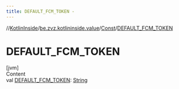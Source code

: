 ```yaml
---
title: DEFAULT_FCM_TOKEN -
---
```

//[KotlinInside](../../index.md)/[be.zvz.kotlininside.value](../index.md)/[Const](index.md)/[DEFAULT_FCM_TOKEN](-d-e-f-a-u-l-t_-f-c-m_-t-o-k-e-n.md)



# DEFAULT_FCM_TOKEN  
[jvm]  
Content  
val [DEFAULT_FCM_TOKEN](-d-e-f-a-u-l-t_-f-c-m_-t-o-k-e-n.md): [String](https://docs.oracle.com/javase/7/docs/api/java/lang/String.html)  



